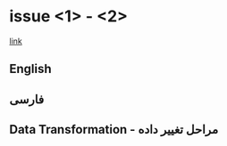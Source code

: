 # issue <1> - <2>
[link](https://ericnormand.me/issues/<1>)

## English

## فارسی


## Data Transformation - مراحل تغییر داده
```nim
```